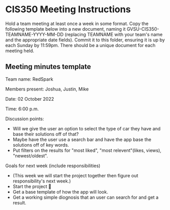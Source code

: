 # CIS350 Meeting Instructions

Hold a team meeting at least once a week in some format.  Copy the following template below into a new document, naming it GVSU-CIS350-TEAMNAME-YYYY-MM-DD (replacing TEAMNAME with your team's name and the appropriate date fields).  Commit it to this folder, ensuring it is up by each Sunday by 11:59pm.  There should be a unique document for each meeting held.

## Meeting minutes template

Team name: RedSpark

Members present: Joshua, Justin, Mike

Date: 02 October 2022

Time: 6:00 p.m.

Discussion points: 

* Will we give the user an option to select the type of car they have and base their solutions off of that?
* Maybe have the user use a search bar and have the app base the solutions off of key words.
* Put filters on the results for "most liked", "most relevent"(likes, views), "newest/oldest".

Goals for next week (include responsibilities)

* (This week we will start the project together then figure out responsibility's next week.)
* Start the project 🙂 
* Get a base template of how the app will look.
* Get a working simple diognosis that an user can search for and get a result.

